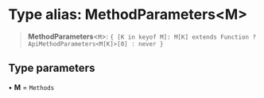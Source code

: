 # Type alias: MethodParameters\<M\>

> **MethodParameters**\<`M`\>: `{ [K in keyof M]: M[K] extends Function ? ApiMethodParameters<M[K]>[0] : never }`

## Type parameters

• **M** = `Methods`
